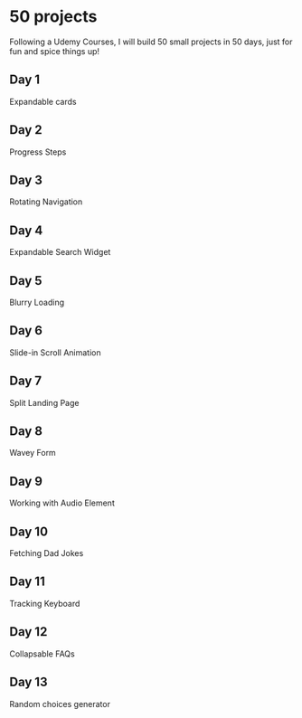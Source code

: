 # 50 projects

Following a Udemy Courses, I will build 50 small projects in 50 days, just for fun and spice things up!

## Day 1

Expandable cards

## Day 2

Progress Steps

## Day 3

Rotating Navigation

## Day 4

Expandable Search Widget

## Day 5

Blurry Loading

## Day 6

Slide-in Scroll Animation

## Day 7

Split Landing Page

## Day 8

Wavey Form

## Day 9

Working with Audio Element

## Day 10

Fetching Dad Jokes

## Day 11

Tracking Keyboard

## Day 12

Collapsable FAQs

## Day 13

Random choices generator
